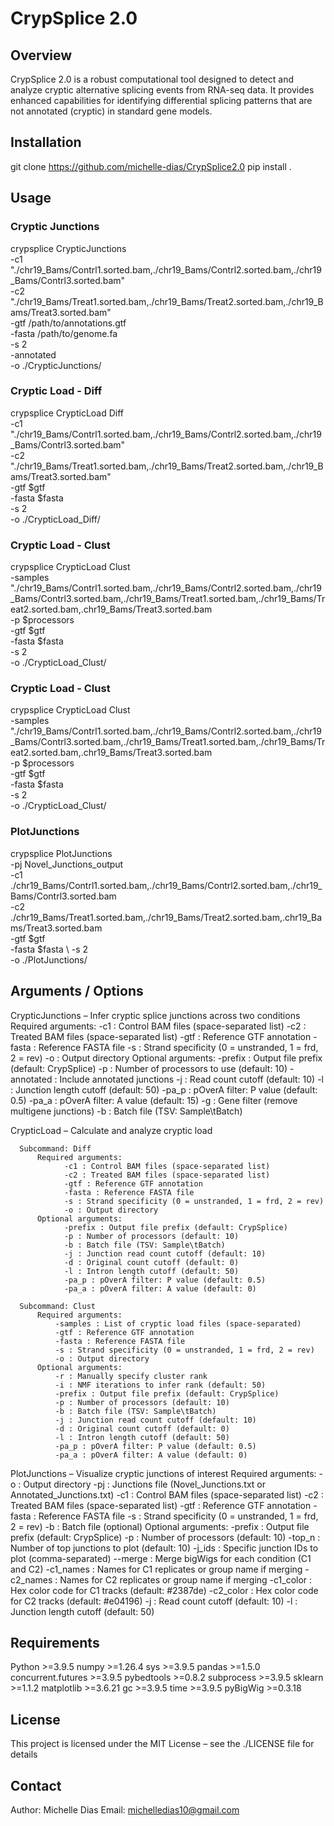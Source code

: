 # CrypSplice 2.0

## Overview
CrypSplice 2.0 is a robust computational tool designed to detect and analyze cryptic alternative splicing events from RNA-seq data. It provides enhanced capabilities for identifying differential splicing patterns that are not annotated (cryptic) in standard gene models.

## Installation
git clone https://github.com/michelle-dias/CrypSplice2.0 
pip install .

## Usage
### Cryptic Junctions 
crypsplice CrypticJunctions \
  -c1 "./chr19_Bams/Contrl1.sorted.bam,./chr19_Bams/Contrl2.sorted.bam,./chr19_Bams/Contrl3.sorted.bam" \
  -c2 "./chr19_Bams/Treat1.sorted.bam,./chr19_Bams/Treat2.sorted.bam,./chr19_Bams/Treat3.sorted.bam" \
  -gtf /path/to/annotations.gtf \
  -fasta /path/to/genome.fa \
  -s 2 \
  -annotated \
  -o ./CrypticJunctions/

### Cryptic Load - Diff
crypsplice CrypticLoad Diff \
  -c1 "./chr19_Bams/Contrl1.sorted.bam,./chr19_Bams/Contrl2.sorted.bam,./chr19_Bams/Contrl3.sorted.bam" \
  -c2 "./chr19_Bams/Treat1.sorted.bam,./chr19_Bams/Treat2.sorted.bam,./chr19_Bams/Treat3.sorted.bam" \
  -gtf $gtf \
  -fasta $fasta \
  -s 2 \
  -o ./CrypticLoad_Diff/


### Cryptic Load - Clust
crypsplice CrypticLoad Clust \
  -samples "./chr19_Bams/Contrl1.sorted.bam,./chr19_Bams/Contrl2.sorted.bam,./chr19_Bams/Contrl3.sorted.bam,./chr19_Bams/Treat1.sorted.bam,./chr19_Bams/Treat2.sorted.bam,.chr19_Bams/Treat3.sorted.bam \
  -p $processors \
  -gtf $gtf \
  -fasta $fasta \
  -s 2 \
  -o ./CrypticLoad_Clust/ 


### Cryptic Load - Clust
crypsplice CrypticLoad Clust \
  -samples "./chr19_Bams/Contrl1.sorted.bam,./chr19_Bams/Contrl2.sorted.bam,./chr19_Bams/Contrl3.sorted.bam,./chr19_Bams/Treat1.sorted.bam,./chr19_Bams/Treat2.sorted.bam,.chr19_Bams/Treat3.sorted.bam \
  -p $processors \
  -gtf $gtf \
  -fasta $fasta \
  -s 2 \
  -o ./CrypticLoad_Clust/ 


### PlotJunctions
crypsplice PlotJunctions \
    -pj Novel_Junctions_output \
    -c1 ./chr19_Bams/Contrl1.sorted.bam,./chr19_Bams/Contrl2.sorted.bam,./chr19_Bams/Contrl3.sorted.bam \
    -c2 ./chr19_Bams/Treat1.sorted.bam,./chr19_Bams/Treat2.sorted.bam,.chr19_Bams/Treat3.sorted.bam \
    -gtf $gtf \
    -fasta $fasta \ 
    -s 2 \
    -o ./PlotJunctions/


## Arguments / Options
CrypticJunctions – Infer cryptic splice junctions across two conditions
    Required arguments:
          -c1 : Control BAM files (space-separated list)
          -c2 : Treated BAM files (space-separated list)
          -gtf : Reference GTF annotation
          -fasta : Reference FASTA file
          -s : Strand specificity (0 = unstranded, 1 = frd, 2 = rev)
          -o : Output directory
    Optional arguments:
          -prefix : Output file prefix (default: CrypSplice)
          -p : Number of processors to use (default: 10)
          -annotated : Include annotated junctions
          -j : Read count cutoff (default: 10)
          -l : Junction length cutoff (default: 50)
          -pa_p : pOverA filter: P value (default: 0.5)
          -pa_a : pOverA filter: A value (default: 15)
          -g : Gene filter (remove multigene junctions)
          -b : Batch file (TSV: Sample\tBatch)

CrypticLoad – Calculate and analyze cryptic load

      Subcommand: Diff
          Required arguments:
                -c1 : Control BAM files (space-separated list)
                -c2 : Treated BAM files (space-separated list)
                -gtf : Reference GTF annotation
                -fasta : Reference FASTA file
                -s : Strand specificity (0 = unstranded, 1 = frd, 2 = rev)
                -o : Output directory
          Optional arguments:
                -prefix : Output file prefix (default: CrypSplice)
                -p : Number of processors (default: 10)
                -b : Batch file (TSV: Sample\tBatch)
                -j : Junction read count cutoff (default: 10)
                -d : Original count cutoff (default: 0)
                -l : Intron length cutoff (default: 50)
                -pa_p : pOverA filter: P value (default: 0.5)
                -pa_a : pOverA filter: A value (default: 0)

      Subcommand: Clust
          Required arguments:
              -samples : List of cryptic load files (space-separated)
              -gtf : Reference GTF annotation
              -fasta : Reference FASTA file
              -s : Strand specificity (0 = unstranded, 1 = frd, 2 = rev)
              -o : Output directory
          Optional arguments:
              -r : Manually specify cluster rank
              -i : NMF iterations to infer rank (default: 50)
              -prefix : Output file prefix (default: CrypSplice)
              -p : Number of processors (default: 10)
              -b : Batch file (TSV: Sample\tBatch)
              -j : Junction read count cutoff (default: 10)
              -d : Original count cutoff (default: 0)
              -l : Intron length cutoff (default: 50)
              -pa_p : pOverA filter: P value (default: 0.5)
              -pa_a : pOverA filter: A value (default: 0)


PlotJunctions – Visualize cryptic junctions of interest 
      Required arguments:
          -o : Output directory
          -pj : Junctions file (Novel_Junctions.txt or Annotated_Junctions.txt)
          -c1 : Control BAM files (space-separated list)
          -c2 : Treated BAM files (space-separated list)
          -gtf : Reference GTF annotation
          -fasta : Reference FASTA file
          -s : Strand specificity (0 = unstranded, 1 = frd, 2 = rev)
          -b : Batch file (optional)
      Optional arguments:
          -prefix : Output file prefix (default: CrypSplice)
          -p : Number of processors (default: 10)
          -top_n : Number of top junctions to plot (default: 10)
          -j_ids : Specific junction IDs to plot (comma-separated)
          --merge : Merge bigWigs for each condition (C1 and C2)
          -c1_names : Names for C1 replicates or group name if merging
          -c2_names : Names for C2 replicates or group name if merging
          -c1_color : Hex color code for C1 tracks (default: #2387de)
          -c2_color : Hex color code for C2 tracks (default: #e04196)
          -j : Read count cutoff (default: 10)
          -l : Junction length cutoff (default: 50)


## Requirements
Python >=3.9.5
numpy >=1.26.4
sys >=3.9.5
pandas >=1.5.0
concurrent.futures >=3.9.5
pybedtools >=0.8.2
subprocess >=3.9.5
sklearn >=1.1.2
matplotlib >=3.6.21
gc >=3.9.5
time >=3.9.5
pyBigWig >=0.3.18




## License
This project is licensed under the MIT License – see the ./LICENSE file for details 


## Contact
Author: Michelle Dias
Email: michelledias10@gmail.com